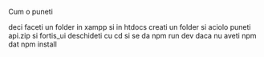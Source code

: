 Cum o puneti

deci faceti un folder in xampp si in htdocs
creati un folder si aciolo puneti api.zip si fortis_ui
deschideti cu cd 
si se da npm run dev daca nu aveti npm dat npm install
